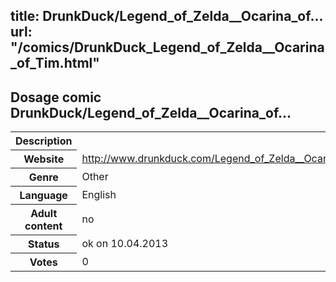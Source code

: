 title: DrunkDuck/Legend_of_Zelda__Ocarina_of...
url: "/comics/DrunkDuck_Legend_of_Zelda__Ocarina_of_Tim.html"
---
Dosage comic DrunkDuck/Legend_of_Zelda__Ocarina_of...
-----------------------------------------

<table class="comicinfo">
<tr>
<th>Description</th><td></td>
</tr>
<tr>
<th>Website</th><td><a href="http://www.drunkduck.com/Legend_of_Zelda__Ocarina_of_Tim/">http://www.drunkduck.com/Legend_of_Zelda__Ocarina_of_Tim/</a></td>
</tr>
<tr>
<th>Genre</th><td>Other</td>
</tr>
<tr>
<th>Language</th><td>English</td>
</tr>
<tr>
<th>Adult content</th><td>no</td>
</tr>
<tr>
<th>Status</th><td>ok on 10.04.2013</td>
</tr>
<tr>
<th>Votes</th><td>0</div></td>
</tr>
</table>
